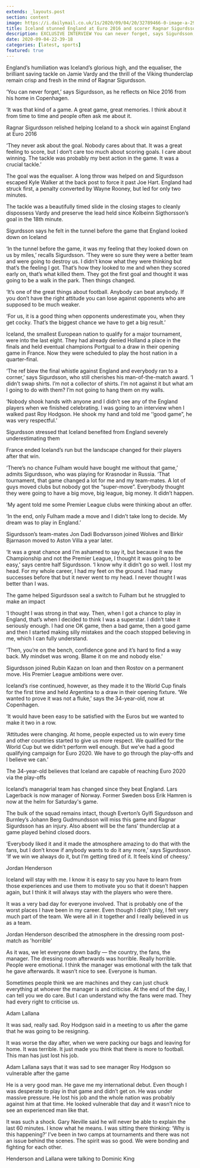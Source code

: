 ```yaml
---
extends: _layouts.post
section: content
image: https://i.dailymail.co.uk/1s/2020/09/04/20/32789466-0-image-a-29_1599248775583.jpg 
title: Iceland stunned England at Euro 2016 and scorer Ragnar Sigurdsson loved every minute of it  
description: EXCLUSIVE INTERVIEW You can never forget, says Sigurdsson, as he reflects on Nice 2016 from his home in Copenhagen. It was that kind of a game. A great game, great memories. 
date: 2020-09-04-22-39-18 
categories: [latest, sports] 
featured: true 
--- 
```

England’s humiliation was Iceland’s glorious high, and the equaliser, the brilliant saving tackle on Jamie Vardy and the thrill of the Viking thunderclap remain crisp and fresh in the mind of Ragnar Sigurdsson.

‘You can never forget,’ says Sigurdsson, as he reflects on Nice 2016 from his home in Copenhagen.

‘It was that kind of a game. A great game, great memories. I think about it from time to time and people often ask me about it.

Ragnar Sigurdsson relished helping Iceland to a shock win against England at Euro 2016

‘They never ask about the goal. Nobody cares about that. It was a great feeling to score, but I don’t care too much about scoring goals. I care about winning. The tackle was probably my best action in the game. It was a crucial tackle.’

The goal was the equaliser. A long throw was helped on and Sigurdsson escaped Kyle Walker at the back post to force it past Joe Hart. England had struck first, a penalty converted by Wayne Rooney, but led for only two minutes.

The tackle was a beautifully timed slide in the closing stages to cleanly dispossess Vardy and preserve the lead held since Kolbeinn Sigthorsson’s goal in the 18th minute.

Sigurdsson says he felt in the tunnel before the game that England looked down on Iceland

‘In the tunnel before the game, it was my feeling that they looked down on us by miles,’ recalls Sigurdsson. ‘They were so sure they were a better team and were going to destroy us. I didn’t know what they were thinking but that’s the feeling I got. That’s how they looked to me and when they scored early on, that’s what killed them. They got the first goal and thought it was going to be a walk in the park. Then things changed.

‘It’s one of the great things about football. Anybody can beat anybody. If you don’t have the right attitude you can lose against opponents who are supposed to be much weaker.

‘For us, it is a good thing when opponents underestimate you, when they get cocky. That’s the biggest chance we have to get a big result.’

Iceland, the smallest European nation to qualify for a major tournament, were into the last eight. They had already denied Holland a place in the finals and held eventual champions Portgual to a draw in their opening game in France. Now they were scheduled to play the host nation in a quarter-final.

‘The ref blew the final whistle against England and everybody ran to a corner,’ says Sigurdsson, who still cherishes his man-of-the-match award. ‘I didn’t swap shirts. I’m not a collector of shirts. I’m not against it but what am I going to do with them? I’m not going to hang them on my walls.

‘Nobody shook hands with anyone and I didn’t see any of the England players when we finished celebrating. I was going to an interview when I walked past Roy Hodgson. He shook my hand and told me ‘‘good game”, he was very respectful.’

Sigurdsson stressed that Iceland benefited from England severely underestimating them

France ended Iceland’s run but the landscape changed for their players after that win.

‘There’s no chance Fulham would have bought me without that game,’ admits Sigurdsson, who was playing for Krasnodar in Russia. ‘That tournament, that game changed a lot for me and my team-mates. A lot of guys moved clubs but nobody got the “super-move”. Everybody thought they were going to have a big move, big league, big money. It didn’t happen.

‘My agent told me some Premier League clubs were thinking about an offer.

‘In the end, only Fulham made a move and I didn’t take long to decide. My dream was to play in England.’

Sigurdsson’s team-mates Jon Dadi Bodvarsson joined Wolves and Birkir Bjarnason moved to Aston Villa a year later.

‘It was a great chance and I’m ashamed to say it, but because it was the Championship and not the Premier League, I thought it was going to be easy,’ says centre half Sigurdsson. ‘I know why it didn’t go so well. I lost my head. For my whole career, I had my feet on the ground. I had many successes before that but it never went to my head. I never thought I was better than I was.

The game helped Sigurdsson seal a switch to Fulham but he struggled to make an impact

‘I thought I was strong in that way. Then, when I got a chance to play in England, that’s when I decided to think I was a superstar. I didn’t take it seriously enough. I had one OK game, then a bad game, then a good game and then I started making silly mistakes and the coach stopped believing in me, which I can fully understand.

‘Then, you’re on the bench, confidence gone and it’s hard to find a way back. My mindset was wrong. Blame it on me and nobody else.’

Sigurdsson joined Rubin Kazan on loan and then Rostov on a permanent move. His Premier League ambitions were over.

Iceland’s rise continued, however, as they made it to the World Cup finals for the first time and held Argentina to a draw in their opening fixture. ‘We wanted to prove it was not a fluke,’ says the 34-year-old, now at Copenhagen.

‘It would have been easy to be satisfied with the Euros but we wanted to make it two in a row.

‘Attitudes were changing. At home, people expected us to win every time and other countries started to give us more respect. We qualified for the World Cup but we didn’t perform well enough. But we’ve had a good qualifying campaign for Euro 2020. We have to go through the play-offs and I believe we can.’

The 34-year-old believes that Iceland are capable of reaching Euro 2020 via the play-offs

Iceland’s managerial team has changed since they beat England. Lars Lagerback is now manager of Norway. Former Sweden boss Erik Hamren is now at the helm for Saturday's game.

The bulk of the squad remains intact, though Everton’s Gylfi Sigurdsson and Burnley’s Johann Berg Gudmundsson will miss this game and Ragnar Sigurdsson has an injury. Also absent will be the fans’ thunderclap at a game played behind closed doors.

‘Everybody liked it and it made the atmosphere amazing to do that with the fans, but I don’t know if anybody wants to do it any more,’ says Sigurdsson. ‘If we win we always do it, but I’m getting tired of it. It feels kind of cheesy.’

Jordan Henderson

Iceland will stay with me. I know it is easy to say you have to learn from those experiences and use them to motivate you so that it doesn’t happen again, but I think it will always stay with the players who were there.

It was a very bad day for everyone involved. That is probably one of the worst places I have been in my career. Even though I didn’t play, I felt very much part of the team. We were all in it together and I really believed in us as a team.

Jordan Henderson described the atmosphere in the dressing room post-match as 'horrible'

As it was, we let everyone down badly — the country, the fans, the manager. The dressing room afterwards was horrible. Really horrible. People were emotional. I think the manager was emotional with the talk that he gave afterwards. It wasn’t nice to see. Everyone is human.

Sometimes people think we are machines and they can just chuck everything at whoever the manager is and criticise. At the end of the day, I can tell you we do care. But I can understand why the fans were mad. They had every right to criticise us.

Adam Lallana 

It was sad, really sad. Roy Hodgson said in a meeting to us after the game that he was going to be resigning.

It was worse the day after, when we were packing our bags and leaving for home. It was terrible. It just made you think that there is more to football. This man has just lost his job. 

Adam Lallana says that it was sad to see manager Roy Hodgson so vulnerable after the game

He is a very good man. He gave me my international debut. Even though I was desperate to play in that game and didn’t get on. He was under massive pressure. He lost his job and the whole nation was probably against him at that time. He looked vulnerable that day and it wasn’t nice to see an experienced man like that.

It was such a shock. Gary Neville said he will never be able to explain the last 60 minutes. I know what he means. I was sitting there thinking: ‘Why is this happening?’ I’ve been in two camps at tournaments and there was not an issue behind the scenes. The spirit was so good. We were bonding and fighting for each other.

Henderson and Lallana were talking to Dominic King

